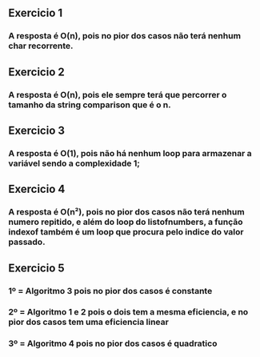 ## Exercicio 1

### A resposta é O(n), pois no pior dos casos não terá nenhum char recorrente.

## Exercicio 2

### A resposta é O(n), pois ele sempre terá que percorrer o tamanho da string comparison que é o n.

## Exercicio 3

### A resposta é O(1), pois não há nenhum loop para armazenar a variável sendo a complexidade 1;

## Exercicio 4

### A resposta é O(n²), pois no pior dos casos não terá nenhum numero repitido, e além do loop do listofnumbers, a função indexof também é um loop que procura pelo indice do valor passado.

## Exercicio 5

### 1º = Algoritmo 3 pois no pior dos casos é constante

### 2º = Algoritmo 1 e 2 pois o dois tem a mesma eficiencia, e no pior dos casos tem uma eficiencia linear

### 3º = Algoritmo 4 pois no pior dos casos é quadratico
